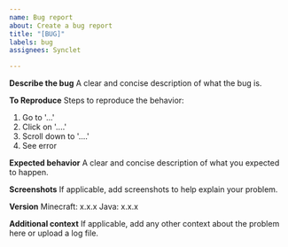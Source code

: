 ```yaml
---
name: Bug report
about: Create a bug report
title: "[BUG]"
labels: bug
assignees: Synclet

---
```


**Describe the bug**
A clear and concise description of what the bug is.

**To Reproduce**
Steps to reproduce the behavior:
1. Go to '...'
2. Click on '....'
3. Scroll down to '....'
4. See error

**Expected behavior**
A clear and concise description of what you expected to happen.

**Screenshots**
If applicable, add screenshots to help explain your problem.

**Version**
Minecraft: x.x.x
Java: x.x.x

**Additional context**
If applicable, add any other context about the problem here or upload a log file.
